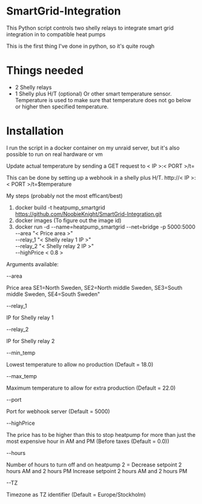 # SmartGrid-Integration

This Python script controls two shelly relays to integrate smart grid integration in to compatible heat pumps

This is the first thing I've done in python, so it's quite rough

# Things needed

* 2 Shelly relays
* 1 Shelly plus H/T (optional)
  Or other smart temperature sensor. Temperature is used to make sure that temperature does not go below or higher then specified temperature.
  

# Installation

I run the script in a docker container on my unraid server, but it's also possible to run on real hardware or vm

Update actual temperature by sending a GET request to < IP >:< PORT >/t=<temperature>

This can be done by setting up a webhook in a shelly plus H/T.
  http://< IP >:< PORT >/t=$temperature
  

My steps (probably not the most efficant/best)
1. docker build -t heatpump_smartgrid https://github.com/NoobieKnight/SmartGrid-Integration.git
2. docker images (To figure out the image id)
3. docker run -d --name=heatpump_smartgrid --net=bridge -p 5000:5000 <image id from previus step> \
                 --area "< Price area >" \
                 --relay_1 "< Shelly relay 1 IP >" \
                 --relay_2 "< Shelly relay 2 IP >" \
                 --highPrice < 0.8 >

Arguments available:

--area

Price area SE1=North Sweden, SE2=North middle Sweden, SE3=South middle Sweden, SE4=South Sweden"
  
  
--relay_1

IP for Shelly relay 1
  
  
--relay_2

IP for Shelly relay 2
  
  
--min_temp

Lowest temperature to allow no production (Default = 18.0)
  
  
--max_temp

Maximum temperature to allow for extra production (Default = 22.0)
  
  
--port

Port for webhook server (Default = 5000)
  
  
--highPrice

The price has to be higher than this to stop heatpump for more than just the most expensive hour in AM and PM (Before taxes (Default = 0.0))


--hours

Number of hours to turn off and on heatpump 2 = Decrease setpoint 2 hours AM and 2 hours PM Increase setpoint 2 hours AM and 2 hours PM

  
--TZ

Timezone as TZ identifier (Default = Europe/Stockholm)
